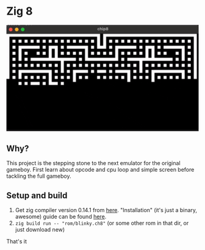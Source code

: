 # Zig 8

<img src="./zig8.gif" width=600>

## Why?
This project is the stepping stone to the next emulator for the original gameboy.
First learn about opcode and cpu loop and simple screen before tackling the full gameboy.

## Setup and build

1. Get zig compiler version 0.14.1 from [here](https://ziglang.org/download/). "Installation" (it's just a binary, awesome) guide can be found [here](https://zig.guide/getting-started/installation).
2. `zig build run -- "rom/blinky.ch8"` (or some other rom in that dir, or just download new)

That's it
